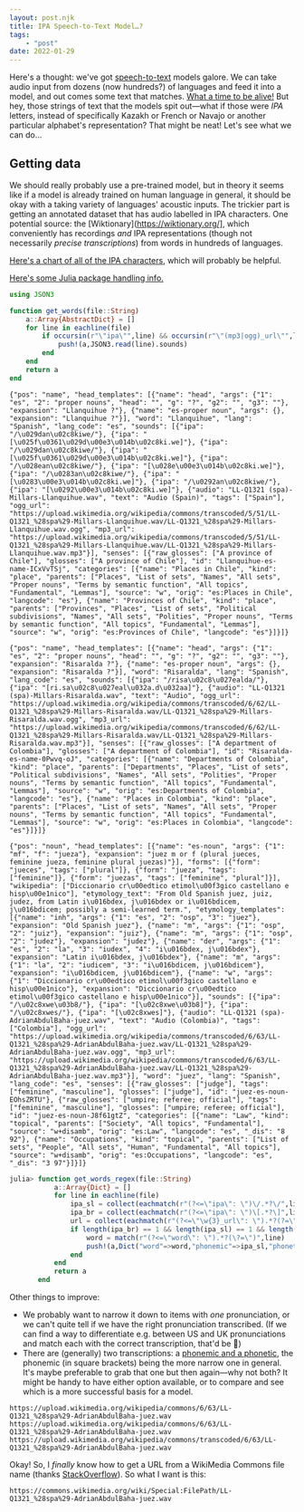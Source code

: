 ```yaml
---
layout: post.njk
title: IPA Speech-to-Text Model…?
tags:
    - "post"
date: 2022-01-29
---
```

Here's a thought: we've got [speech-to-text](https://huggingface.co) models galore. We can take audio input from dozens (now hundreds?) of languages and feed it into a model, and out comes some text that matches. [What a time to be alive!](https://twitter.com/twominutepapers) But hey, those strings of text that the models spit out—what if those were *IPA* letters, instead of specifically Kazakh or French or Navajo or another particular alphabet's representation? That might be neat! Let's see what we can do...

## Getting data
We should really probably use a pre-trained model, but in theory it seems like if a model is already trained on human language in general, it should be okay with a taking variety of languages' acoustic inputs. The trickier part is getting an annotated dataset that has audio labelled in IPA characters. One potential source: the [Wiktionary](https://wiktionary.org/], which conveniently has recordings *and* IPA representations (though not necessarily *precise transcriptions*) from words in hundreds of languages. 

[Here's a chart of all of the IPA characters](https://www.internationalphoneticassociation.org/IPAcharts/IPA_chart_orig/pdfs/IPA_Kiel_2020_symbollist.pdf), which will probably be helpful.

[Here's some Julia package handling info.](https://blog.devgenius.io/the-most-underrated-feature-of-the-julia-programming-language-the-package-manager-652065f45a3a)

```julia
using JSON3

function get_words(file::String)
    a::Array{AbstractDict} = []
    for line in eachline(file)
        if occursin(r"\"ipa\"",line) && occursin(r"\"(mp3|ogg)_url\"",line)
            push!(a,JSON3.read(line).sounds)
        end
    end
    return a
end
```

```
{"pos": "name", "head_templates": [{"name": "head", "args": {"1": "es", "2": "proper nouns", "head": "", "g": "?", "g2": "", "g3": ""}, "expansion": "Llanquihue ?"}, {"name": "es-proper noun", "args": {}, "expansion": "Llanquihue ?"}], "word": "Llanquihue", "lang": "Spanish", "lang_code": "es", "sounds": [{"ipa": "/\u029dan\u02c8kiwe/"}, {"ipa": "[\u025f\u0361\u029d\u00e3\u014b\u02c8ki.we]"}, {"ipa": "/\u029dan\u02c8kiwe/"}, {"ipa": "[\u025f\u0361\u029d\u00e3\u014b\u02c8ki.we]"}, {"ipa": "/\u028ean\u02c8kiwe/"}, {"ipa": "[\u028e\u00e3\u014b\u02c8ki.we]"}, {"ipa": "/\u0283an\u02c8kiwe/"}, {"ipa": "[\u0283\u00e3\u014b\u02c8ki.we]"}, {"ipa": "/\u0292an\u02c8kiwe/"}, {"ipa": "[\u0292\u00e3\u014b\u02c8ki.we]"}, {"audio": "LL-Q1321 (spa)-Millars-Llanquihue.wav", "text": "Audio (Spain)", "tags": ["Spain"], "ogg_url": "https://upload.wikimedia.org/wikipedia/commons/transcoded/5/51/LL-Q1321_%28spa%29-Millars-Llanquihue.wav/LL-Q1321_%28spa%29-Millars-Llanquihue.wav.ogg", "mp3_url": "https://upload.wikimedia.org/wikipedia/commons/transcoded/5/51/LL-Q1321_%28spa%29-Millars-Llanquihue.wav/LL-Q1321_%28spa%29-Millars-Llanquihue.wav.mp3"}], "senses": [{"raw_glosses": ["A province of Chile"], "glosses": ["A province of Chile"], "id": "Llanquihue-es-name-ICxVvTSj", "categories": [{"name": "Places in Chile", "kind": "place", "parents": ["Places", "List of sets", "Names", "All sets", "Proper nouns", "Terms by semantic function", "All topics", "Fundamental", "Lemmas"], "source": "w", "orig": "es:Places in Chile", "langcode": "es"}, {"name": "Provinces of Chile", "kind": "place", "parents": ["Provinces", "Places", "List of sets", "Political subdivisions", "Names", "All sets", "Polities", "Proper nouns", "Terms by semantic function", "All topics", "Fundamental", "Lemmas"], "source": "w", "orig": "es:Provinces of Chile", "langcode": "es"}]}]}

{"pos": "name", "head_templates": [{"name": "head", "args": {"1": "es", "2": "proper nouns", "head": "", "g": "?", "g2": "", "g3": ""}, "expansion": "Risaralda ?"}, {"name": "es-proper noun", "args": {}, "expansion": "Risaralda ?"}], "word": "Risaralda", "lang": "Spanish", "lang_code": "es", "sounds": [{"ipa": "/risa\u02c8\u027ealda/"}, {"ipa": "[ri.sa\u02c8\u027eal\u032a.d\u032aa]"}, {"audio": "LL-Q1321 (spa)-Millars-Risaralda.wav", "text": "Audio", "ogg_url": "https://upload.wikimedia.org/wikipedia/commons/transcoded/6/62/LL-Q1321_%28spa%29-Millars-Risaralda.wav/LL-Q1321_%28spa%29-Millars-Risaralda.wav.ogg", "mp3_url": "https://upload.wikimedia.org/wikipedia/commons/transcoded/6/62/LL-Q1321_%28spa%29-Millars-Risaralda.wav/LL-Q1321_%28spa%29-Millars-Risaralda.wav.mp3"}], "senses": [{"raw_glosses": ["A department of Colombia"], "glosses": ["A department of Colombia"], "id": "Risaralda-es-name-0Pwvq-oJ", "categories": [{"name": "Departments of Colombia", "kind": "place", "parents": ["Departments", "Places", "List of sets", "Political subdivisions", "Names", "All sets", "Polities", "Proper nouns", "Terms by semantic function", "All topics", "Fundamental", "Lemmas"], "source": "w", "orig": "es:Departments of Colombia", "langcode": "es"}, {"name": "Places in Colombia", "kind": "place", "parents": ["Places", "List of sets", "Names", "All sets", "Proper nouns", "Terms by semantic function", "All topics", "Fundamental", "Lemmas"], "source": "w", "orig": "es:Places in Colombia", "langcode": "es"}]}]}

{"pos": "noun", "head_templates": [{"name": "es-noun", "args": {"1": "mf", "f": "jueza"}, "expansion": "juez m or f (plural jueces, feminine jueza, feminine plural juezas)"}], "forms": [{"form": "jueces", "tags": ["plural"]}, {"form": "jueza", "tags": ["feminine"]}, {"form": "juezas", "tags": ["feminine", "plural"]}], "wikipedia": ["Diccionario cr\u00edtico etimol\u00f3gico castellano e hisp\u00e1nico"], "etymology_text": "From Old Spanish juez, juiz, judez, from Latin i\u016bdex, j\u016bdex or i\u016bdicem, j\u016bdicem; possibly a semi-learned term.", "etymology_templates": [{"name": "inh", "args": {"1": "es", "2": "osp", "3": "juez"}, "expansion": "Old Spanish juez"}, {"name": "m", "args": {"1": "osp", "2": "juiz"}, "expansion": "juiz"}, {"name": "m", "args": {"1": "osp", "2": "judez"}, "expansion": "judez"}, {"name": "der", "args": {"1": "es", "2": "la", "3": "iudex", "4": "i\u016bdex, j\u016bdex"}, "expansion": "Latin i\u016bdex, j\u016bdex"}, {"name": "m", "args": {"1": "la", "2": "iudicem", "3": "i\u016bdicem, j\u016bdicem"}, "expansion": "i\u016bdicem, j\u016bdicem"}, {"name": "w", "args": {"1": "Diccionario cr\u00edtico etimol\u00f3gico castellano e hisp\u00e1nico"}, "expansion": "Diccionario cr\u00edtico etimol\u00f3gico castellano e hisp\u00e1nico"}], "sounds": [{"ipa": "/\u02c8xwe\u03b8/"}, {"ipa": "[\u02c8xwe\u03b8]"}, {"ipa": "/\u02c8xwes/"}, {"ipa": "[\u02c8xwes]"}, {"audio": "LL-Q1321 (spa)-AdrianAbdulBaha-juez.wav", "text": "Audio (Colombia)", "tags": ["Colombia"], "ogg_url": "https://upload.wikimedia.org/wikipedia/commons/transcoded/6/63/LL-Q1321_%28spa%29-AdrianAbdulBaha-juez.wav/LL-Q1321_%28spa%29-AdrianAbdulBaha-juez.wav.ogg", "mp3_url": "https://upload.wikimedia.org/wikipedia/commons/transcoded/6/63/LL-Q1321_%28spa%29-AdrianAbdulBaha-juez.wav/LL-Q1321_%28spa%29-AdrianAbdulBaha-juez.wav.mp3"}], "word": "juez", "lang": "Spanish", "lang_code": "es", "senses": [{"raw_glosses": ["judge"], "tags": ["feminine", "masculine"], "glosses": ["judge"], "id": "juez-es-noun-EOhsZRTU"}, {"raw_glosses": ["umpire; referee; official"], "tags": ["feminine", "masculine"], "glosses": ["umpire; referee; official"], "id": "juez-es-noun-J8f61gtZ", "categories": [{"name": "Law", "kind": "topical", "parents": ["Society", "All topics", "Fundamental"], "source": "w+disamb", "orig": "es:Law", "langcode": "es", "_dis": "8 92"}, {"name": "Occupations", "kind": "topical", "parents": ["List of sets", "People", "All sets", "Human", "Fundamental", "All topics"], "source": "w+disamb", "orig": "es:Occupations", "langcode": "es", "_dis": "3 97"}]}]}
```

```julia
julia> function get_words_regex(file::String)
           a::Array{Dict} = []
           for line in eachline(file)
               ipa_sl = collect(eachmatch(r"(?<=\"ipa\": \")\/.*?\/",line))
               ipa_br = collect(eachmatch(r"(?<=\"ipa\": \")\[.*?\]",line))
               url = collect(eachmatch(r"(?<=\"\w{3}_url\": \").*?(?=\")",line))
               if length(ipa_br) == 1 && length(ipa_sl) == 1 && length(url) > 0
                   word = match(r"(?<=\"word\": \").*?(\?=\")",line)
                   push!(a,Dict("word"=>word,"phonemic"=>ipa_sl,"phonetic"=>ipa_br))
               end
           end
           return a
       end
```

Other things to improve:
* We probably want to narrow it down to items with *one* pronunciation, or we can't quite tell if we have the right pronunciation transcribed. (If we can find a way to differentiate e.g. between US and UK pronunciations and match each with the correct transcription, that'd be 💯)
* There are (generally) two transcriptions: a [phonemic and a phonetic](https://linguistics.stackexchange.com/questions/301/when-should-one-use-slashes-or-square-brackets-when-transcribing-in-ipa), the phonemic (in square brackets) being the more narrow one in general. It's maybe preferable to grab that one but then again—why not both? It might be handy to have either option available, or to compare and see which is a more successful basis for a model.

```
https://upload.wikimedia.org/wikipedia/commons/6/63/LL-Q1321_%28spa%29-AdrianAbdulBaha-juez.wav
https://upload.wikimedia.org/wikipedia/commons/6/63/LL-Q1321_%28spa%29-AdrianAbdulBaha-juez.wav
https://upload.wikimedia.org/wikipedia/commons/transcoded/6/63/LL-Q1321_%28spa%29-AdrianAbdulBaha-juez.wav
```

Okay! So, I *finally* know how to get a URL from a WikiMedia Commons file name (thanks [StackOverflow](https://stackoverflow.com/questions/30781455/how-to-get-image-url-in-wiki-api)). So what I want is this:

```
https://commons.wikimedia.org/wiki/Special:FilePath/LL-Q1321_%28spa%29-AdrianAbdulBaha-juez.wav
```